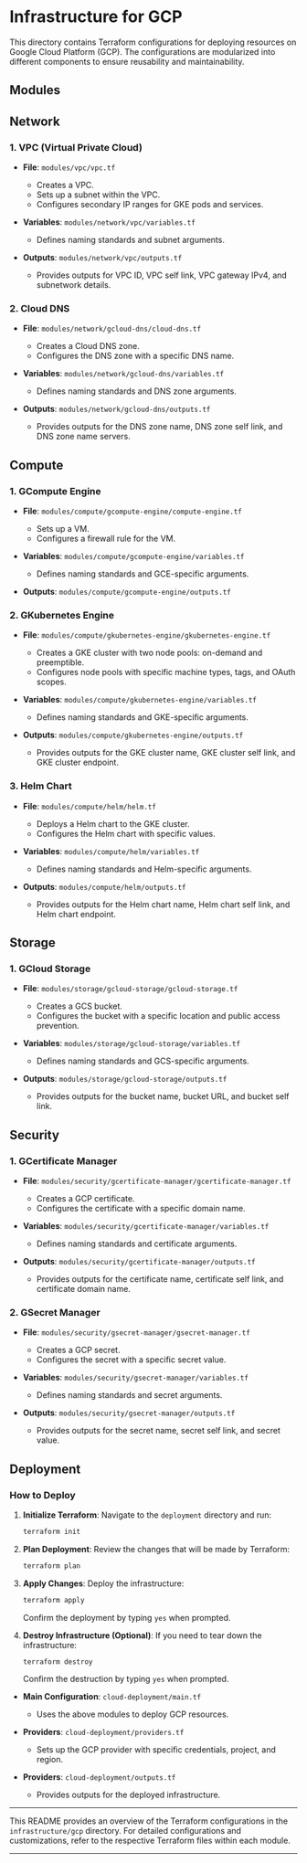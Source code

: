 # Infrastructure for GCP

This directory contains Terraform configurations for deploying resources on Google Cloud Platform (GCP). The configurations are modularized into different components to ensure reusability and maintainability.

## Modules

## Network
### 1. **VPC (Virtual Private Cloud)**
- **File**: `modules/vpc/vpc.tf`
  - Creates a VPC.
  - Sets up a subnet within the VPC.
  - Configures secondary IP ranges for GKE pods and services.

- **Variables**: `modules/network/vpc/variables.tf`
  - Defines naming standards and subnet arguments.

- **Outputs**: `modules/network/vpc/outputs.tf`
  - Provides outputs for VPC ID, VPC self link, VPC gateway IPv4, and subnetwork details.


### 2. **Cloud DNS**
- **File**: `modules/network/gcloud-dns/cloud-dns.tf`
  - Creates a Cloud DNS zone.
  - Configures the DNS zone with a specific DNS name.

- **Variables**: `modules/network/gcloud-dns/variables.tf`
  - Defines naming standards and DNS zone arguments.

- **Outputs**: `modules/network/gcloud-dns/outputs.tf`
  - Provides outputs for the DNS zone name, DNS zone self link, and DNS zone name servers.


## Compute
### 1. **GCompute Engine**
- **File**: `modules/compute/gcompute-engine/compute-engine.tf`
  - Sets up a VM.
  - Configures a firewall rule for the VM.

- **Variables**: `modules/compute/gcompute-engine/variables.tf`
  - Defines naming standards and GCE-specific arguments.

- **Outputs**: `modules/compute/gcompute-engine/outputs.tf`


### 2. **GKubernetes Engine**
- **File**: `modules/compute/gkubernetes-engine/gkubernetes-engine.tf`
  - Creates a GKE cluster with two node pools: on-demand and preemptible.
  - Configures node pools with specific machine types, tags, and OAuth scopes.

- **Variables**: `modules/compute/gkubernetes-engine/variables.tf`
  - Defines naming standards and GKE-specific arguments.

- **Outputs**: `modules/compute/gkubernetes-engine/outputs.tf`
  - Provides outputs for the GKE cluster name, GKE cluster self link, and GKE cluster endpoint.

### 3. **Helm Chart**
- **File**: `modules/compute/helm/helm.tf`
  - Deploys a Helm chart to the GKE cluster.
  - Configures the Helm chart with specific values.

- **Variables**: `modules/compute/helm/variables.tf`
  - Defines naming standards and Helm-specific arguments.

- **Outputs**: `modules/compute/helm/outputs.tf`
  - Provides outputs for the Helm chart name, Helm chart self link, and Helm chart endpoint.


## Storage
### 1. **GCloud Storage**
- **File**: `modules/storage/gcloud-storage/gcloud-storage.tf`
  - Creates a GCS bucket.
  - Configures the bucket with a specific location and public access prevention.

- **Variables**: `modules/storage/gcloud-storage/variables.tf`
  - Defines naming standards and GCS-specific arguments.

- **Outputs**: `modules/storage/gcloud-storage/outputs.tf`
  - Provides outputs for the bucket name, bucket URL, and bucket self link.

## Security

### 1. **GCertificate Manager**
- **File**: `modules/security/gcertificate-manager/gcertificate-manager.tf`
  - Creates a GCP certificate.
  - Configures the certificate with a specific domain name.

- **Variables**: `modules/security/gcertificate-manager/variables.tf`
  - Defines naming standards and certificate arguments.

- **Outputs**: `modules/security/gcertificate-manager/outputs.tf`
  - Provides outputs for the certificate name, certificate self link, and certificate domain name.

### 2. **GSecret Manager**
- **File**: `modules/security/gsecret-manager/gsecret-manager.tf`
  - Creates a GCP secret.
  - Configures the secret with a specific secret value.

- **Variables**: `modules/security/gsecret-manager/variables.tf`
  - Defines naming standards and secret arguments.

- **Outputs**: `modules/security/gsecret-manager/outputs.tf`
  - Provides outputs for the secret name, secret self link, and secret value.
## Deployment

### How to Deploy

1. **Initialize Terraform**:
   Navigate to the `deployment` directory and run:
   ```bash
   terraform init
   ```

2. **Plan Deployment**:
   Review the changes that will be made by Terraform:
   ```bash
   terraform plan
   ```

3. **Apply Changes**:
   Deploy the infrastructure:
   ```bash
   terraform apply
   ```
   Confirm the deployment by typing `yes` when prompted.

4. **Destroy Infrastructure (Optional)**:
   If you need to tear down the infrastructure:
   ```bash
   terraform destroy
   ```
   Confirm the destruction by typing `yes` when prompted.

- **Main Configuration**: `cloud-deployment/main.tf`
  - Uses the above modules to deploy GCP resources.

- **Providers**: `cloud-deployment/providers.tf`
  - Sets up the GCP provider with specific credentials, project, and region.

- **Providers**: `cloud-deployment/outputs.tf`
  - Provides outputs for the deployed infrastructure.
---

This README provides an overview of the Terraform configurations in the `infrastructure/gcp` directory. For detailed configurations and customizations, refer to the respective Terraform files within each module.

---